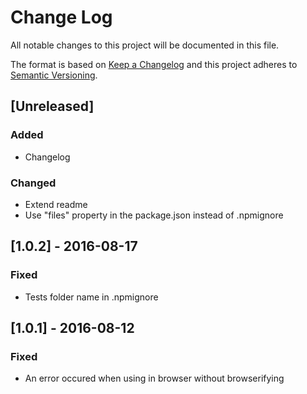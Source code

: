 # Change Log
All notable changes to this project will be documented in this file.

The format is based on [Keep a Changelog](http://keepachangelog.com/) 
and this project adheres to [Semantic Versioning](http://semver.org/).

## [Unreleased]
### Added
- Changelog

### Changed
- Extend readme
- Use "files" property in the package.json instead of .npmignore

## [1.0.2] - 2016-08-17
### Fixed
- Tests folder name in .npmignore

## [1.0.1] - 2016-08-12
### Fixed
- An error occured when using in browser without browserifying
